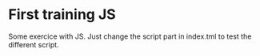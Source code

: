 
# First training JS

Some exercice with JS. Just change the script part in index.tml to test the different script.